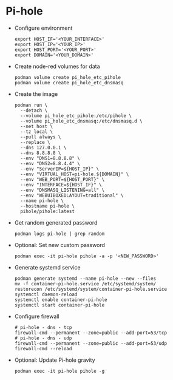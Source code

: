 # Pi-hole

- Configure environment

  ``` shell
  export HOST_IF='<YOUR_INTERFACE>'
  export HOST_IP='<YOUR_IP>'
  export HOST_PORT='<YOUR_PORT>'
  export DOMAIN='<YOUR_DOMAIN>'
  ```

- Create node-red volumes for data

  ``` shell
  podman volume create pi_hole_etc_pihole
  podman volume create pi_hole_etc_dnsmasq
  ```

- Create the image

  ``` shell
  podman run \
    --detach \
    --volume pi_hole_etc_pihole:/etc/pihole \
    --volume pi_hole_etc_dnsmasq:/etc/dnsmasq.d \
    --net host \
    --tz local \
    --pull always \
    --replace \
    --dns 127.0.0.1 \
    --dns 8.8.8.8 \
    --env "DNS1=8.8.8.8" \
    --env "DNS2=8.8.4.4" \
    --env "ServerIP=${HOST_IP}" \
    --env "VIRTUAL_HOST=pi-hole.${DOMAIN}" \
    --env "WEB_PORT=${HOST_PORT}" \
    --env "INTERFACE=${HOST_IF}" \
    --env "DNSMASQ_LISTENING=all" \
    --env "WEBUIBOXEDLAYOUT=traditional" \
    --name pi-hole \
    --hostname pi-hole \
    pihole/pihole:latest
  ```

- Get random generated password

  ``` shell
  podman logs pi-hole | grep random
  ```

- Optional: Set new custom password

  ``` shell
  podman exec -it pi-hole pihole -a -p '<NEW_PASSWORD>'
  ```

- Generate systemd service

  ``` shell
  podman generate systemd --name pi-hole --new --files
  mv -f container-pi-hole.service /etc/systemd/system/
  restorecon /etc/systemd/system/container-pi-hole.service
  systemctl daemon-reload
  systemctl enable container-pi-hole
  systemctl start container-pi-hole
  ```

- Configure firewall

  ``` shell
  # pi-hole - dns - tcp
  firewall-cmd --permanent --zone=public --add-port=53/tcp
  # pi-hole - dns - udp
  firewall-cmd --permanent --zone=public --add-port=53/udp
  firewall-cmd --reload
  ```

- Optional: Update Pi-hole gravity

  ``` shell
  podman exec -it pi-hole pihole -g
  ```
